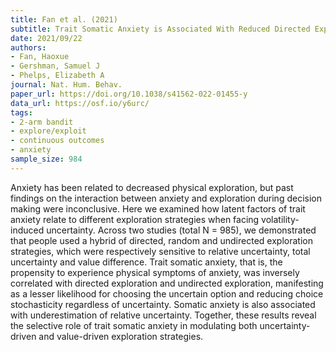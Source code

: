 ```yaml
---
title: Fan et al. (2021)
subtitle: Trait Somatic Anxiety is Associated With Reduced Directed Exploration and Underestimation of Uncertainty
date: 2021/09/22
authors:
- Fan, Haoxue
- Gershman, Samuel J
- Phelps, Elizabeth A
journal: Nat. Hum. Behav.
paper_url: https://doi.org/10.1038/s41562-022-01455-y
data_url: https://osf.io/y6urc/
tags:
- 2-arm bandit
- explore/exploit
- continuous outcomes
- anxiety
sample_size: 984
---
```


Anxiety has been related to decreased physical exploration, but past findings on the interaction between anxiety and exploration during decision making were inconclusive. Here we examined how latent factors of trait anxiety relate to different exploration strategies when facing volatility-induced uncertainty. Across two studies (total N = 985), we demonstrated that people used a hybrid of directed, random and undirected exploration strategies, which were respectively sensitive to relative uncertainty, total uncertainty and value difference. Trait somatic anxiety, that is, the propensity to experience physical symptoms of anxiety, was inversely correlated with directed exploration and undirected exploration, manifesting as a lesser likelihood for choosing the uncertain option and reducing choice stochasticity regardless of uncertainty. Somatic anxiety is also associated with underestimation of relative uncertainty. Together, these results reveal the selective role of trait somatic anxiety in modulating both uncertainty-driven and value-driven exploration strategies.
